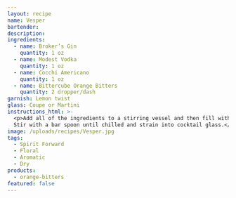 ```yaml
---
layout: recipe
name: Vesper
bartender:
description:
ingredients:
  - name: Broker’s Gin
    quantity: 1 oz
  - name: Modest Vodka
    quantity: 1 oz
  - name: Cocchi Americano
    quantity: 1 oz
  - name: Bittercube Orange Bitters
    quantity: 2 dropper/dash
garnish: Lemon twist
glass: Coupe or Martini
instructions_html: >-
  <p>Add all of the ingredients to a stirring vessel and then fill with ice.
  Stir with a bar spoon until chilled and strain into cocktail glass.</p>
image: /uploads/recipes/Vesper.jpg
tags:
  - Spirit Forward
  - Floral
  - Aromatic
  - Dry
products:
  - orange-bitters
featured: false
---
```



